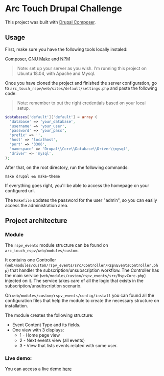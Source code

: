 # Arc Touch Drupal Challenge

This project was built with [Drupal Composer](https://github.com/drupal-composer/drupal-project).

## Usage
First, make sure you have the following tools locally instaled:

[Composer](https://getcomposer.org/doc/00-intro.md#installation-linux-unix-osx),
[GNU Make](https://www.gnu.org/software/make/) and [NPM](https://www.npmjs.com/get-npm)

> Note: set up your server as you wish. I'm running this project on Ubuntu 18.04, with Apache and Mysql.

Once you have cloned the project and finished the server configuration, go to `arc_touch_rspv/web/sites/default/settings.php` and paste the following code:

> Note: remember to put the right credentials based on your local setup.

```php
$databases['default']['default'] = array (
  'database' => 'your_database',
  'username' => 'your_user',
  'password' => 'your_pass',
  'prefix' => '',
  'host' => 'localhost',
  'port' => '3306',
  'namespace' => 'Drupal\\Core\\Database\\Driver\\mysql',
  'driver' => 'mysql',
);
```
After that, on the root directory, run the following commands:

```
make drupal && make-theme
```

If everything goes right, you'll be able to access the homepage on your configured url.

The `Makefile` updates the password for the user "admin", so you can easily access the administration area.

## Project architecture

### Module
The `rspv_events` module structure can be found on `arc_touch_rspv/web/modules/custom`.

It contains one Controller (`web/modules/custom/rspv_events/src/Controller/RspvEventsController.php`) that handler the subscription/unsubscription workflow. The Controller has the main service (`web/modules/custom/rspv_events/src/RspvCore.php`) injected on it. The service takes care of all the logic that exists in the subscription/unsubscription scenario.

On `web/modules/custom/rspv_events/config/install` you can found all the configuration files that help the module to create the necessary structure on installation.

The module creates the following structure:
  - Event Content Type and its fields.
  - One view with 3 displays:
    - 1 - Home page view
    - 2 - Next events view (all events)
    - 3 - View that lists events related with some user.

### Live demo:
You can access a live demo [here](http://arctouch-drupal.ericvinicius.com.br)

